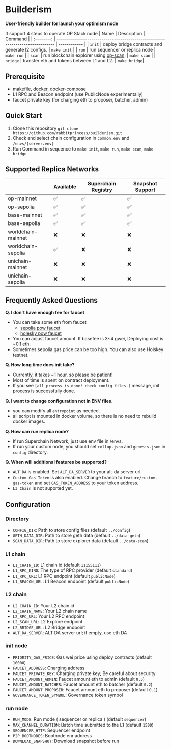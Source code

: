 # Builderism
**User-friendly builder for launch your optimism node**

It support 4 steps to operate OP Stack node
|  Name      | Description                                                                   | Command      |
| :--------: | ----------------------------------------------------------------------------- | ------------ |
|  `init`    | deploy bridge contracts and generate l2 configs.                              | `make init`  |
|  `run`     | run sequencer or replica node                                                 | `make run`   |
|  `scan`    | run blockchain explorer using [op-scan](https://github.com/walnuthq/op-scan). | `make scan`  |
|  `bridge`  | transfer eth and tokens between L1 and L2.                                    | `make bridge`|

## Prerequisite
- makefile, docker, docker-compose
- L1 RPC and Beacon endpoint (use PublicNode experimentally)
- faucet private key (for charging eth to proposer, batcher, admin)

## Quick Start
1. Clone this repository `git clone https://github.com/rabbitprincess/builderism.git`
2. Check and select chain configuration in `common.env` and `/envs/{server.env}`
3. Run Command in sequence to `make init`, `make run`, `make scan`, `make bridge`

## Supported Replica Networks
|                    | Available     | Superchain Registry  | Snapshot Support     |
|--------------------|---------------|----------------------|----------------------|
| op-mainnet         | ✅            | ✅                  | ✅                  | 
| op-sepolia         | ✅            | ✅                  | ✅                  | 
| base-mainnet       | ✅            | ✅                  | ✅                  | 
| base-sepolia       | ✅            | ✅                  | ✅                  | 
| worldchain-mainnet | ❌            | ❌                  | ❌                  | 
| worldchain-sepolia | ✅            | ❌                  | ❌                  | 
| unichain-mainnet   | ❌            | ❌                  | ❌                  | 
| unichain-sepolia   | ❌            | ❌                  | ❌                  |

## Frequently Asked Questions
**Q. I don`t have enough fee for faucet**
- You can take some eth from faucet
  - [sepolia pow faucet](https://sepolia-faucet.pk910.de/)
  - [holesky pow faucet](https://holesky-faucet.pk910.de/)
- You can adjust faucet amount. If basefee is 3~4 gwei, Deploying cost is ~0.1 eth.
- Sometimes sepolia gas price can be too high. You can also use Holskey testnet.

**Q. How long time does init take?**
- Currently, it takes ~1 hour, so please be patient!
- Most of time is spent on contract deployment.
- If you see `[all process is done! check config files.]` message, init process is successfully done.

**Q. I want to change configuration not in ENV files.**
- you can modify all `entrypoint` as needed.
- all script is mounted in docker volume, so there is no need to rebuild docker images.

**Q. How can run replica node?**
- If run Superchain Network, just use env file in /envs.
- If run your custom node, you should set `rollup.json` and `genesis.json` in `config` directory.

**Q. When will additional features be supported?**
- `ALT DA` is enabled. Set `ALT_DA_SERVER` to your alt-da server url.
- `Custom Gas Token` is also enabled. Change branch to `feature/custom-gas-token` and set `GAS_TOKEN_ADDRESS` to your token address.
- `L3 Chain` is not suported yet.

## Configuration
### Directory
- `CONFIG_DIR`: Path to store config files (default `../config`)
- `GETH_DATA_DIR`: Path to store geth data (default `../data-geth`)
- `SCAN_DATA_DIR`: Path to store explorer data (default `../data-scan`)

### L1 chain
- `L1_CHAIN_ID`: L1 chain id (default `11155111`)
- `L1_RPC_KIND`: The type of RPC provider (default `standard`)
- `L1_RPC_URL`: L1 RPC endpoint (default `publicNode`)
- `L1_BEACON_URL`: L1 Beacon endpoint (default `publicNode`)

### L2 chain
- `L2_CHAIN_ID`: Your L2 chain id
- `L2_CHAIN_NAME`: Your L2 chain name
- `L2_RPC_URL`: Your L2 RPC endpoint
- `L2_SCAN_URL`: L2 Explore endpoint
- `L2_BRIDGE_URL`: L2 Bridge endpoint
- `ALT_DA_SERVER`: ALT DA server url; if empty, use eth DA

### init node
- `PRIORITY_GAS_PRICE`: Gas wei price using deploy contracts (default `10000`)
- `FAUCET_ADDRESS`: Charging address
- `FAUCET_PRIVATE_KEY`: Charging private key; Be careful about security
- `FAUCET_AMOUNT_ADMIN`: Faucet amount eth to admin (default `0.5`)
- `FAUCET_AMOUNT_BATCHER`: Faucet amount eth to batcher (default `0.2`)
- `FAUCET_AMOUNT_PROPOSER`: Faucet amount eth to proposer (default `0.1`)
- `GOVERNANCE_TOKEN_SYMBOL`: Governance token symbol

### run node
- `RUN_MODE`: Run mode ( sequencer or replica ) (default `sequencer`)
- `MAX_CHANNEL_DURATION`: Batch time submitted to the L1 (default `1500`)
- `SEQUENCER_HTTP`: Sequencer endpoint
- `P2P_BOOTNODES`: Bootnode enr address
- `DOWNLOAD_SNAPSHOT`: Download snapshot before run